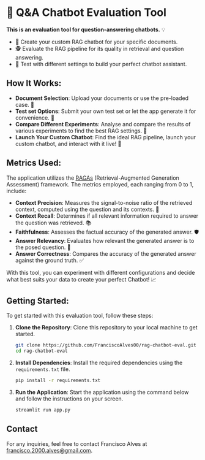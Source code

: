 # 🤖 Q&A Chatbot Evaluation Tool

**This is an evaluation tool for question-answering chatbots.** 💡

- 📝 Create your custom RAG chatbot for your specific documents.
- 🕵️ Evaluate the RAG pipeline for its quality in retrieval and question answering.
- 🧩 Test with different settings to build your perfect chatbot assistant.

## How It Works:
- **Document Selection**: Upload your documents or use the pre-loaded case. 📂
- **Test set Options**: Submit your own test set or let the app generate it for convenience. 🎲
- **Compare Different Experiments**: Analyse and compare the results of various experiments to find the best RAG settings. 🔎
- **Launch Your Custom Chatbot**: Find the ideal RAG pipeline, launch your custom chatbot, and interact with it live! 🚀

## Metrics Used:
The application utilizes the [RAGAs](https://docs.ragas.io/en/latest/index.html) (Retrieval-Augmented Generation Assessment) framework. The metrics employed, each ranging from 0 to 1, include:

- **Context Precision**: Measures the signal-to-noise ratio of the retrieved context, computed using the question and its contexts. 🎯
- **Context Recall**: Determines if all relevant information required to answer the question was retrieved. 📚
- **Faithfulness**: Assesses the factual accuracy of the generated answer. 🛡️
- **Answer Relevancy**: Evaluates how relevant the generated answer is to the posed question. 🔑
- **Answer Correctness**: Compares the accuracy of the generated answer against the ground truth. ✅

With this tool, you can experiment with different configurations and decide what best suits your data to create your perfect Chatbot! 📈

## Getting Started:

To get started with this evaluation tool, follow these steps:

1. **Clone the Repository**: Clone this repository to your local machine to get started.
   ```bash
   git clone https://github.com/FranciscoAlves00/rag-chatbot-eval.git
   cd rag-chatbot-eval
   ```
2. **Install Dependencies**: Install the required dependencies using the `requirements.txt` file.
   ```bash
   pip install -r requirements.txt
   ```
3. **Run the Application**: Start the application using the command below and follow the instructions on your screen.
   ```bash
   streamlit run app.py
   ```

## Contact
For any inquiries, feel free to contact Francisco Alves at [francisco.2000.alves@gmail.com](mailto:francisco.2000.alves@gmail.com).
